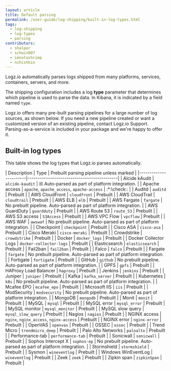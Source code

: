 ```yaml
---
layout: article
title: Default parsing
permalink: /user-guide/log-shipping/built-in-log-types.html
tags:
  - log-shipping
  - log-types
  - parsing
contributors:
  - shalper
  - schwin007
  - imnotashrimp
  - nshishkin
---
```


Logz.io automatically parses logs shipped from many platforms, services, containers, servers, and more.

The shipping configuration includes a log **type** parameter that determines which pipeline is used to parse the data. In Kibana, it is indicated by a field named `type`.

Logz.io offers many pre-built parsing pipelines for a large number of log sources, as shown below. If you need a new pipeline created or want a customized version of an existing pipeline, contact Logz.io Support. Parsing-as-a-service is included in your package and we're happy to offer it.

## Built-in log types

This table shows the log types that Logz.io parses automatically.

| Description           | Type                                       | Prebuilt parsing pipeline unless marked |
|-----------------------|--------------------------------------------|
| Alcide kAudit         | `alcide-kaudit` | &#9746; Auto-parsed as part of platform integration. |
| Apache access         | `apache`, `apache_access`, `apache-access` | :*:\check:: |
| Auditd                | `auditd`                                   | Prebuilt |
| AWS CloudFront        | `cloudfront`                               | Prebuilt |
| AWS CloudTrail        | `cloudtrail`                               | Prebuilt |
| AWS ELB               | `elb`                                      | Prebuilt |
| AWS Fargate           | `fargate`                                  | No prebuilt pipeline. Auto-parsed as part of platform integration. |
| AWS GuardDuty             | `guardduty`                                | Prebuilt |
| AWS Route 53          | `route_53`                                 | Prebuilt |
| AWS S3 access         | `S3Access`                                 | Prebuilt |
| AWS VPC Flow           | `vpcflow`                                  | Prebuilt |
| AWS WAF         | `awswaf`                                 | No prebuilt pipeline. Auto-parsed as part of platform integration. |
| Checkpoint            | `checkpoint`                               | Prebuilt |
| Cisco ASA             | `cisco-asa`                                | Prebuilt |
| Cisco Meraki          | `cisco-meraki`                             | Prebuilt |
| Crowdstrike           | `crowdstrike`                              | Prebuilt |
| Docker                | `docker_logs`                              | Prebuilt |
| Docker Collector Logs | `docker-collector-logs`                    | Prebuilt |
| Elasticsearch         | `elasticsearch`                            | Prebuilt |
| Fail2ban              | `fail2ban`                                 | Prebuilt |
| Falco                 | `falco`                                    | Prebuilt |
| Fargate                 | `fargate`                                | No prebuilt pipeline. Auto-parsed as part of platform integration. |
| Fortigate             | `fortigate`                               | Prebuilt |
| GitHub                  | `github`                                     | No prebuilt pipeline. Auto-parsed as part of platform integration. |
| GPFS                  | `gpfs`                                     | Prebuilt |
| HAProxy Load Balancer              | `haproxy`                                  | Prebuilt |
| Jenkins               | `jenkins`                                  | Prebuilt |
| Juniper                  | `juniper`                             | Prebuilt |
| Kafka                 | `kafka_server`                             | Prebuilt |
| Kubernetes                 | `k8s`                             | No prebuilt pipeline. Auto-parsed as part of platform integration. |
| Mcafee EPO            | `mcafee_epo`                                      | Prebuilt |
| Microsoft IIS         | `iis`                                      | Prebuilt |
| ModSecurity               | `modsecurity`                                  | No prebuilt pipeline. Auto-parsed as part of platform integration. |
| MongoDB               | `mongodb`                                  | Prebuilt |
| Monit                 | `monit`                                    | Prebuilt |
| MySQL                 | `mysql`                                    | Prebuilt |
| MySQL error           | `mysql_error`                              | Prebuilt |
| MySQL monitor         | `mysql_monitor`                            | Prebuilt |
| MySQL slow query      | `mysql_slow_query`                         | Prebuilt |
| Nagios                | `nagios`                                   | Prebuilt |
| NGINX access          | `nginx`, `nginx_access`, `nginx-access`    | Prebuilt |
| NGINX error           | `nginx-error`                              | Prebuilt |
| OpenVAS                 | `openvas`                                    | Prebuilt |
| OSSEC                 | `ossec`                                    | Prebuilt |
| Trend Micro                 | `trendmicro_deep`                    | Prebuilt |
| Palo Alto Networks    | `paloalto`                                  | Prebuilt |
| Performance-tab       | `performance-tab`                                  | Prebuilt |
| Sonicwall                | `sonicwall`                                  | Prebuilt |
| Sophos Intercept X       | `sophos-ep`                                  | No prebuilt pipeline. Auto-parsed as part of platform integration. |
| Stormshield                | `stormshield`                              | Prebuilt |
| Sysmon                | `wineventlog`                              | Prebuilt |
| Windows WinEventLog          | `wineventlog`                             | Prebuilt |
| Zeek           | `zeek`                              | Prebuilt |
| Zipkin span           | `zipkinSpan`                             | Prebuilt |
